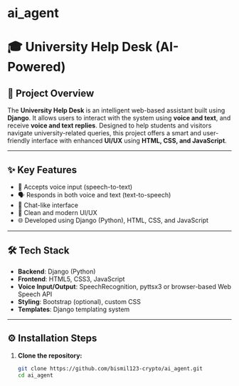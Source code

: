 # ai_agent
# 🎓 University Help Desk (AI-Powered)

## 📖 Project Overview
The **University Help Desk** is an intelligent web-based assistant built using **Django**. It allows users to interact with the system using **voice and text**, and receive **voice and text replies**. Designed to help students and visitors navigate university-related queries, this project offers a smart and user-friendly interface with enhanced **UI/UX** using **HTML, CSS, and JavaScript**.

---

## ✨ Key Features
- 🎤 Accepts voice input (speech-to-text)
- 🗣️ Responds in both voice and text (text-to-speech)
- 💬 Chat-like interface
- 🎨 Clean and modern UI/UX
- 🌐 Developed using Django (Python), HTML, CSS, and JavaScript

---

## 🛠 Tech Stack
- **Backend**: Django (Python)
- **Frontend**: HTML5, CSS3, JavaScript
- **Voice Input/Output**: SpeechRecognition, pyttsx3 or browser-based Web Speech API
- **Styling**: Bootstrap (optional), custom CSS
- **Templates**: Django templating system

---

## ⚙️ Installation Steps

1. **Clone the repository:**
   ```bash
   git clone https://github.com/bismil123-crypto/ai_agent.git
   cd ai_agent

